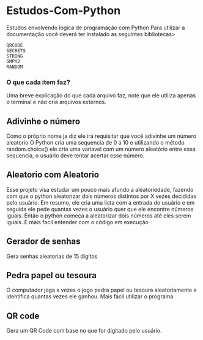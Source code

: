 # Estudos-Com-Python
Estudos envolvendo lógica de programação com Python
Para utilizar a documentação você deverá ter instalado as seguintes bibliotecas>
````
QRCODE
SECRETS
STRING
GMPY2
RANDOM
````

### O que cada item faz?
Uma breve explicação do que cada arquivo faz, note que ele utiliza apenas o terminal e não cria arquivos externos.

## Adivinhe o número
Como o próprio nome ja diz ele irá requisitar que você adivinhe um número aleatorio
O Python cria uma sequencia de 0 a 10 e utilizando o método random.choice() ele cria uma variavel com um número aleatório entre essa sequencia, o usuário deve tentar acertar esse número.

## Aleatorio com Aleatorio
Esse projeto visa estudar um pouco mais afundo a aleatoriedade, fazendo com que o python aleatorizar dois números distintos por X vezes decididas pelo usuário.
Em resumo, ele cria uma lista com a entrada do usuário e em seguida ele pede quantas vezes o usuário quer que ele encontre números iguais. Então o python começa a aleatorizar dois números até eles serem iguais. É mais facil entender com 
o código em execução

## Gerador de senhas
Gera senhas aleatorias de 15 digitos

## Pedra papel ou tesoura
O computador joga x vezes o jogo pedra papel ou tesoura aleatoriamente e identifica quantas vezes ele ganhou. Mais facil utilizar o programa

## QR code
Gera um QR Code com base no que for digitado pelo usuário.
